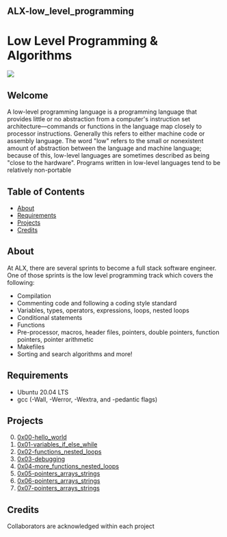 ## ALX-low_level_programming

# Low Level Programming & Algorithms
![](https://s3.amazonaws.com/intranet-projects-files/holbertonschool-low_level_programming/212/cisfun.jpg)

## Welcome
A low-level programming language is a programming language that provides little or no abstraction from a computer's instruction set architecture—commands or functions in the language map closely to processor instructions. Generally this refers to either machine code or assembly language. The word "low" refers to the small or nonexistent amount of abstraction between the language and machine language; because of this, low-level languages are sometimes described as being "close to the hardware". Programs written in low-level languages tend to be relatively non-portable

## Table of Contents
* [About](#about)
* [Requirements](#requirements)
* [Projects](#projects)
* [Credits](#credits)

## About
At ALX, there are several sprints to become a full stack software engineer. One of those sprints is the low level programming track which covers the following:

- Compilation
- Commenting code and following a coding style standard
- Variables, types, operators, expressions, loops, nested loops
- Conditional statements
- Functions
- Pre-processor, macros, header files, pointers, double pointers, function pointers, pointer arithmetic
- Makefiles
- Sorting and search algorithms
and more!

## Requirements
* Ubuntu 20.04 LTS
* gcc (-Wall, -Werror, -Wextra, and -pedantic flags)

## Projects
0. [0x00-hello_world](./0x00-hello_world)
1. [0x01-variables_if_else_while](./0x01-variables_if_else_while)
2. [0x02-functions_nested_loops](./0x02-functions_nested_loops)
3. [0x03-debugging](./0x03-debugging)
4. [0x04-more_functions_nested_loops](./0x04-more_functions_nested_loops)
5. [0x05-pointers_arrays_strings](./0x05-pointers_arrays_strings)
6. [0x06-pointers_arrays_strings](./0x06-pointers_arrays_strings)
7. [0x07-pointers_arrays_strings](./0x07-pointers_arrays_strings)

## Credits
Collaborators are acknowledged within each project

